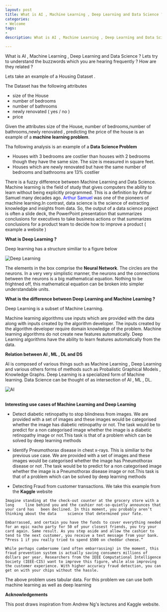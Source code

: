 ```yaml
---
layout: post
title: What is AI , Machine Learning , Deep Learning and Data Science ?
categories: 
- Welcome
tags:
- 
description: What is AI , Machine Learning , Deep Learning and Data Science ? Lets try to understand the buzzwords which you are hearing frequently ? How are they related ?     

---         
```


What is AI , Machine Learning , Deep Learning and Data Science ? Lets try to understand the buzzwords which you are hearing frequently ? How are they related ?         

Lets take an example of a Housing Dataset .

The Dataset has the following attributes
* size of the  House                   
* number of bedrooms               
* number of bathrooms              
* newly renovated ( yes / no )            
* price                   

Given the attributes size of the  House, number of bedrooms,number of bathrooms,newly renovated , predicting the price of the house is an example of a **machine learning problem**.    

Tha following analysis is an example of a **Data Science Problem**          
* Houses with 3 bedrooms are costlier than houses with 2 bedrooms though they have the same size. The size is measured in square feet.         
* Houses which are newly renovated but have the same number of bedrooms and bathrooms are 13% costlier             

There is a fuzzy difference between Machine Learning and Data Science. Machine learning is the field of study that gives computers the ability to learn without being explicitly programmed. This is a definition by Arthur Samuel many decades ago. 
<span style="color:blue">
Arthur Samuel 
</span>
was one of the pioneers of machine learning.In contrast, data science is the science of extracting knowledge and insights from data. So, the output of a data science project is often a slide deck, the PowerPoint presentation that summarizes conclusions for executives to take business actions or that summarizes conclusions for a product team to decide
how to improve a product ( example a website )              

**What is Deep Learning ?**                

Deep learning has a structure similiar to a figure below             
<div>
<img src="../../assets/images/DL.jpg" alt="Deep Learning">
</div>

The elements in the box comprise the **Neural Network**. The circles are the neurons. In a very very simplistic manner, the neurons and the connections between the neurons is a big mathematical equation. Nothing to be frightned off, this mathematical equation can be broken into simpler understandable units.               

**What is the difference between Deep Learning and Machine Learning ?**       

Deep Learning is a subset of Machine Learning.        

Machine learning algorithms use inputs which are provided with the data along with inputs created by the algorithm developer. The inputs created by the algorithm developer require domain knowledge of the problem. Machine learning algorithms do not create new features automatically. Deep Learning algorithms have the ability to learn features automatically from the data.              

**Relation between AI , ML , DL and DS**           

AI is composed of various things such as Machine Learning , Deep Learning and various others forms of methods such as Probalistic Graphical Models , Knowledge Graphs. Deep Learning is a specialized form of Machine learning. Data Science can be thought of as intersection of AI , ML , DL.         

<div>
<img src="../../assets/images/AI.jpg" alt="AI">
</div>

<br/>

**Interesting use cases of Machine Learning and Deep Learning**         

* Detect diabetic retinopathy to stop blindness from images. We are provided with a set of images and these images would be categorised whether the image has diabetic retinopathy  or not. The task would be to predict for a non categorised image whether the image is a diabetic retinopathy image or not.This task is that of a problem which can be solved by deep learning methods               

* Identify Pneumothorax disease in chest x-rays. This is similiar to the previous use case. We are provided with a set of images and these images would be categorised whether the image has Pneumothorax disease  or not .The task would be to predict for a non categorised image whether the image is a Pneumothorax disease image or not.This task is that of a problem which can be solved by deep learning methods        

* Detecting Fraud from customer transactions. We take this example from the **Kaggle** website               

`Imagine standing at the check-out counter at the grocery store with a long     line behind you and the cashier not-so-quietly announces that your card has   been declined. In this moment, you probably aren’t thinking about the data     science that determined your fate.`

`Embarrassed, and certain you have the funds to cover everything needed for an epic nacho party for 50 of your closest friends, you try your card again. Same result. As you step aside and allow the cashier to tend to the next customer, you receive a text message from your bank. “Press 1 if you really tried to spend $500 on cheddar cheese.”`

`While perhaps cumbersome (and often embarrassing) in the moment, this fraud prevention system is actually saving consumers millions of dollars per year. Researchers from the IEEE Computational Intelligence Society (IEEE-CIS) want to improve this figure, while also improving the customer experience. With higher accuracy fraud detection, you can get on with your chips without the hassle.`           

The above problem uses tabular data. For this problem we can use both machine learning as well as deep learning                   

**Acknowledgements**           

This post draws inspiration from Andrew Ng's lectures and Kaggle website.          









